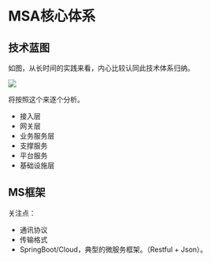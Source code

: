 # MSA核心体系

## 技术蓝图

如图，从长时间的实践来看，内心比较认同此技术体系归纳。

![](../../../.gitbook/assets/msa.png)

将按照这个来逐个分析。

* 接入层
* 网关层
* 业务服务层
* 支撑服务
* 平台服务
* 基础设施层

## MS框架

关注点：

* 通讯协议
* 传输格式
* SpringBoot/Cloud，典型的微服务框架。（Restful + Json）。

